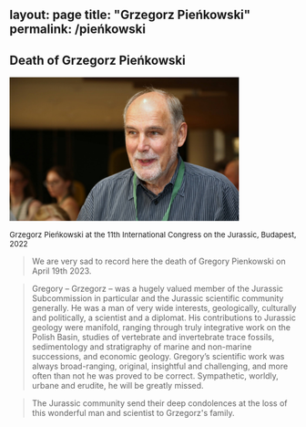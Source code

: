 layout: page
title: "Grzegorz Pieńkowski"
permalink: /pieńkowski
---
## Death of Grzegorz Pieńkowski

<img src="images/Gregory_Pienkowski.jpg" style="width:80%;" alt="Gregory Pienkowski" />  
<p style="font-size:small;">Grzegorz Pieńkowski at the 11th International Congress on the Jurassic, Budapest, 2022</p>

>We  are very sad to record here the death of Gregory Pienkowski on April 19th 2023. 
 
>Gregory – Grzegorz – was a hugely valued member of the Jurassic Subcommission in particular and the Jurassic scientific community generally.  He was a man of very wide interests, geologically, culturally and politically, a scientist and a diplomat.  His contributions to Jurassic geology were manifold, ranging through truly integrative work on the Polish Basin, studies of vertebrate and invertebrate trace fossils, sedimentology and stratigraphy of marine and non-marine successions, and economic geology.  Gregory’s scientific work was always broad-ranging, original, insightful and challenging, and more often than not he was proved to be correct.  Sympathetic, worldly, urbane and erudite, he will be greatly missed.

>The Jurassic community send their deep condolences at the loss of this wonderful man and scientist to Grzegorz's family.
